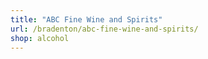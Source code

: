 ```yaml
---
title: "ABC Fine Wine and Spirits"
url: /bradenton/abc-fine-wine-and-spirits/
shop: alcohol
---
```

